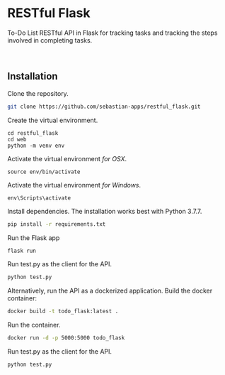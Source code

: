 # RESTful Flask

To-Do List RESTful API in Flask for tracking tasks and tracking the steps involved in completing tasks.


<br />

## Installation

Clone the repository.

```bash
git clone https://github.com/sebastian-apps/restful_flask.git
```

Create the virtual environment.

```
cd restful_flask
cd web
python -m venv env
```

Activate the virtual environment <i>for OSX</i>.

```
source env/bin/activate
```

Activate the virtual environment <i>for Windows</i>.

```
env\Scripts\activate
```

Install dependencies. The installation works best with Python 3.7.7.

```bash
pip install -r requirements.txt
```

Run the Flask app

```bash
flask run
```

Run test.py as the client for the API.

```bash
python test.py
```

Alternatively, run the API as a dockerized application. 
Build the docker container:

```bash
docker build -t todo_flask:latest .
```

Run the container.

```bash
docker run -d -p 5000:5000 todo_flask
```

Run test.py as the client for the API.

```bash
python test.py
```


